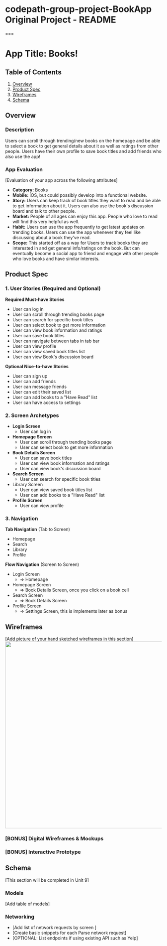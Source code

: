 # codepath-group-project-BookApp Original Project - README
===

# App Title: Books!

## Table of Contents
1. [Overview](#Overview)
3. [Product Spec](#Product-Spec)
4. [Wireframes](#Wireframes)
5. [Schema](#Schema)

## Overview
### Description
Users can scroll through trending/new books on the homepage and be able to select a book to get general details about it as well as ratings from other people. Users have their own profile to save book titles and add friends who also use the app!

### App Evaluation
[Evaluation of your app across the following attributes]
- **Category:** Books
- **Mobile:** iOS, but could possibly develop into a functional website.
- **Story:** Users can keep track of book titles they want to read and be able to get information about it. Users can also use the book's discussion board and talk to other people.
- **Market:** People of all ages can enjoy this app. People who love to read will find this very helpful as well.
- **Habit:** Users can use the app frequently to get latest updates on trending books. Users can use the app whenever they feel like discussing about a book they've read.
- **Scope:** This started off as a way for Users to track books they are interested in and get general info/ratings on the book. But can eventually become a social app to friend and engage with other people who love books and have similar interests.

## Product Spec

### 1. User Stories (Required and Optional)

**Required Must-have Stories**

* User can log in
* User can scroll through trending books page
* User can search for specific book titles
* User can select book to get more information
* User can view book information and ratings
* User can save book titles
* User can navigate between tabs in tab bar
* User can view profile
* User can view saved book titles list
* User can view Book's discussion board

**Optional Nice-to-have Stories**

* User can sign up
* User can add friends
* User can message friends
* User can edit their saved list
* User can add books to a "Have Read" list
* User can have access to settings

### 2. Screen Archetypes

* **Login Screen**
   * User can log in
* **Homepage Screen**
   * User can scroll through trending books page
   * User can select book to get more information
* **Book Details Screen**
   * User can save book titles
   * User can view book information and ratings
   * User can view book's discussion board
* **Search Screen**
   * User can search for specific book titles
* Library Screen
   * User can view saved book titles list
   * User can add books to a "Have Read" list
* **Profile Screen**
   * User can view profile

### 3. Navigation

**Tab Navigation** (Tab to Screen)

* Homepage
* Search
* Library
* Profile

**Flow Navigation** (Screen to Screen)

* Login Screen
   * => Homepage
* Homepage Screen
   * => Book Details Screen, once you click on a book cell
* Search Screen
   * => Book Details Screen
* Profile Screen
   * => Settings Screen, this is implements later as bonus

## Wireframes
[Add picture of your hand sketched wireframes in this section]
<img src="YOUR_WIREFRAME_IMAGE_URL" width=600>

### [BONUS] Digital Wireframes & Mockups

### [BONUS] Interactive Prototype

## Schema 
[This section will be completed in Unit 9]
### Models
[Add table of models]
### Networking
- [Add list of network requests by screen ]
- [Create basic snippets for each Parse network request]
- [OPTIONAL: List endpoints if using existing API such as Yelp]
